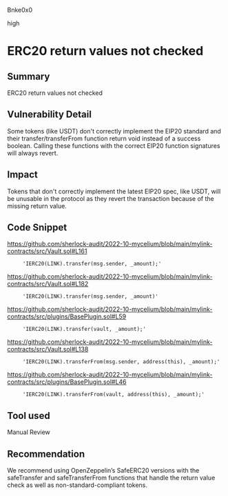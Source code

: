 Bnke0x0

high

# ERC20 return values not checked

## Summary
ERC20 return values not checked
## Vulnerability Detail
Some tokens (like USDT) don't correctly implement the EIP20 standard and their transfer/transferFrom function return void instead of a success boolean. Calling these functions with the correct EIP20 function signatures will always revert.

## Impact
Tokens that don't correctly implement the latest EIP20 spec, like USDT, will be unusable in the protocol as they revert the transaction because of the missing return value.

## Code Snippet
https://github.com/sherlock-audit/2022-10-mycelium/blob/main/mylink-contracts/src/Vault.sol#L161

         'IERC20(LINK).transfer(msg.sender, _amount);'

https://github.com/sherlock-audit/2022-10-mycelium/blob/main/mylink-contracts/src/Vault.sol#L182

         'IERC20(LINK).transfer(msg.sender, _amount)'

https://github.com/sherlock-audit/2022-10-mycelium/blob/main/mylink-contracts/src/plugins/BasePlugin.sol#L59

         'IERC20(LINK).transfer(vault, _amount);'

https://github.com/sherlock-audit/2022-10-mycelium/blob/main/mylink-contracts/src/Vault.sol#L138

         'IERC20(LINK).transferFrom(msg.sender, address(this), _amount);'

https://github.com/sherlock-audit/2022-10-mycelium/blob/main/mylink-contracts/src/plugins/BasePlugin.sol#L46

         'IERC20(LINK).transferFrom(vault, address(this), _amount);'

## Tool used

Manual Review

## Recommendation
We recommend using OpenZeppelin’s SafeERC20 versions with the safeTransfer and safeTransferFrom functions that handle the return value check as well as non-standard-compliant tokens.